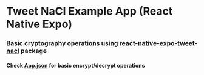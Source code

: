 # Tweet NaCl Example App (React Native Expo)

### Basic cryptography operations using [react-native-expo-tweet-nacl](https://github.com/rajtatata/react-native-expo-tweet-nacl) package

#### Check [App.json](#) for basic encrypt/decrypt operations
#